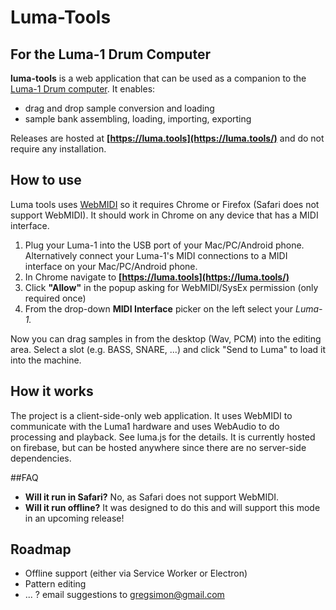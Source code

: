 # Luma-Tools
## For the Luma-1 Drum Computer

**luma-tools** is a web application that can be used as a companion to the [Luma-1 Drum computer](https://github.com/joebritt/luma1). It enables:
- drag and drop sample conversion and loading
- sample bank assembling, loading, importing, exporting

Releases are hosted at **[https://luma.tools](https://luma.tools/)** and do not require any installation.

## How to use
Luma tools uses [WebMIDI](https://developer.mozilla.org/en-US/docs/Web/API/Web_MIDI_API) so it requires Chrome or Firefox (Safari does not support WebMIDI). It should work in Chrome on any device that has a MIDI interface.

1. Plug your Luma-1 into the USB port of your Mac/PC/Android phone. Alternatively connect your Luma-1's MIDI connections to a MIDI interface on your Mac/PC/Android phone.
2. In Chrome navigate to **[https://luma.tools](https://luma.tools/)**
3. Click **"Allow"** in the popup asking for WebMIDI/SysEx permission (only required once)
4. From the drop-down **MIDI Interface** picker on the left select your *Luma-1.*

Now you can drag samples in from the desktop (Wav, PCM) into the editing area. Select a slot (e.g. BASS, SNARE, ...) and click "Send to Luma" to load it into the machine.

## How it works
The project is a client-side-only web application. It uses WebMIDI to communicate with the 
Luma1 hardware and uses WebAudio to do processing and playback. See luma.js for the details. It
is currently hosted on firebase, but can be hosted anywhere since there are no server-side 
dependencies.

##FAQ
- **Will it run in Safari?** No, as Safari does not support WebMIDI.
- **Will it run offline?** It was designed to do this and will support this mode in an upcoming release!

## Roadmap
- Offline support (either via Service Worker or Electron)
- Pattern editing
- ... ? email suggestions to [gregsimon@gmail.com](mailto:gregsimon@gmail.com)
